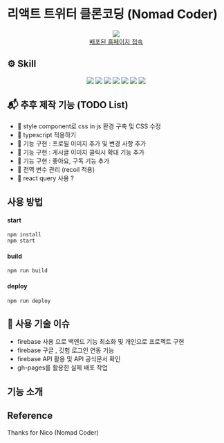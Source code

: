 # 리액트 트위터 클론코딩 (Nomad Coder)
<div align='center'>
    <img src="![스크린샷 2023-02-28 오후 3 29 02 중간](https://user-images.githubusercontent.com/75825734/221773201-f1d865d2-649c-4b1c-895b-e22508a7c8ce.jpeg)"/>

</div>

<div align='center'><a href='https://leemj0948.github.io/nwitter/#/'>배포된 홈페이지 접속</a></div>

## ⚙️ Skill 
<p align='center'>
    <img src="https://img.shields.io/badge/React-^18.0.2-blue?logo=React"/>
    <img src="https://img.shields.io/badge/react_dom-^18.0.2-blueviolet?logo=ReactOS"/>
    <img src="https://img.shields.io/badge/react_router_dom-^6.8.1-critical?logo=React Table"/>
    <img src="https://img.shields.io/badge/node.js-v19.3.0-green?logo=Node.js"/>
    <img src="https://img.shields.io/badge/firebase-^9.6.1-yellow?logo=firebase"/>
    <img src="https://img.shields.io/badge/gh__pages-%5.0.0-%23222222?logo=github pages"/>
    <img src="https://img.shields.io/badge/uuid-^9.0.0-orange?logo=uuid"/>
</p>

## 📬 추후 제작 기능 (TODO List)
-  📌 style component로 css in js 환경 구축 및 CSS 수정 
-  📌 typescript 적용하기 
-  📌 기능 구현 : 프로필 이미지 추가 및 변경 사항 추가 
-  📌 기능 구현 : 게시글 이미지 클릭시 확대 기능 추가 
-  📌 기능 구현 : 좋아요, 구독 기능 추가
-  📌 전역 변수 관리 (recoil 적용)
-  📌 react query 사용 ? 

## 사용 방법

#### start

```
npm install
npm start
```

#### build

```
npm run build
```

#### deploy

```
npm run deploy
```

## 🧸 사용 기술 이슈 
- firebase 사용 으로 백엔드 기능 최소화 및 개인으로 프로젝트 구현
- firebase 구글 , 깃헙 로그인 연동 기능 
- firebase API 활용 및 API 공식문서 확인
- gh-pages를 활용한 실제 배포 작업 

## 기능 소개 

## Reference 
Thanks for Nico (Nomad Coder)

